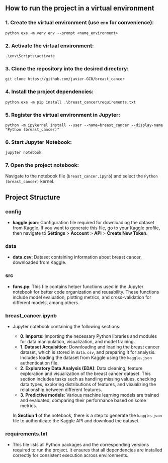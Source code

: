 ## How to run the project in a virtual environment

### 1. Create the virtual environment (use `env` for convenience):
```
python.exe -m venv env --prompt <name_environment>
```
### 2. Activate the virtual environment:
```
.\env\Scripts\activate
```
### 3. Clone the repository into the desired directory:
```
git clone https://github.com/javier-GC0/breast_cancer
```
### 4. Install the project dependencies:
```
python.exe -m pip install .\breast_cancer\requirements.txt
```
### 5. Register the virtual environment in Jupyter:
```
python -m ipykernel install --user --name=breast_cancer --display-name "Python (breast_cancer)"
```
### 6. Start Jupyter Notebook:
```
jupyter notebook
```
### 7. Open the project notebook:
Navigate to the notebook file (`breast_cancer.ipynb`) and select the `Python (breast_cancer)` kernel.



## Project Structure

### config
- **kaggle.json**: Configuration file required for downloading the dataset from Kaggle. If you want to generate this file, go to your Kaggle profile, then navigate to **Settings** > **Account** > **API** > **Create New Token**.

### data
- **data.csv**: Dataset containing information about breast cancer, downloaded from Kaggle.

### src
- **funs.py**: This file contains helper functions used in the Jupyter notebook for better code organization and reusability. These functions include model evaluation, plotting metrics, and cross-validation for different models, among others.

### breast_cancer.ipynb
- Jupyter notebook containing the following sections:
    - **0. Imports**: Importing the necessary Python libraries and modules for data manipulation, visualization, and model training.
    - **1. Dataset Acquisition**: Downloading and loading the breast cancer dataset, which is stored in `data.csv`, and preparing it for analysis. Includes loading the dataset from Kaggle using the `kaggle.json` authentication file.
    - **2. Exploratory Data Analysis (EDA)**: Data cleaning, feature exploration and visualization of the breast cancer dataset. This section includes tasks such as handling missing values, checking data types, exploring distributions of features, and visualizing the relationship between different features.
    - **3. Predictive models**: Various machine learning models are trained and evaluated, comparing their performance based on some metrics.

    In **Section 1** of the notebook, there is a step to generate the `kaggle.json` file to authenticate the Kaggle API and download the dataset.

### requirements.txt
- This file lists all Python packages and the corresponding versions required to run the project. It ensures that all dependencies are installed correctly for consistent execution across environments.
